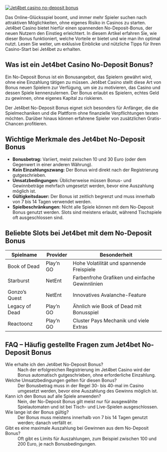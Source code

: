 [![Jet4bet casino no-deposit bonus](https://123-caf.pages.dev/gitsignup.png)](https://vrmoo.ru/Bt82HjjY)

<p>Das Online-Glücksspiel boomt, und immer mehr Spieler suchen nach attraktiven Möglichkeiten, ohne eigenes Risiko in Casinos zu starten. Jet4bet Casino bietet hierfür einen spannenden No-Deposit-Bonus, der neuen Nutzern den Einstieg erleichtert. In diesem Artikel erfahren Sie, wie dieser Bonus funktioniert, welche Vorteile er bietet und wie man ihn optimal nutzt. Lesen Sie weiter, um exklusive Einblicke und nützliche Tipps für Ihren Casino-Start bei Jet4bet zu erhalten.</p>  <h2>Was ist ein Jet4bet Casino No-Deposit Bonus?</h2> <p>Ein No-Deposit Bonus ist ein Bonusangebot, das Spielern gewährt wird, ohne eine Einzahlung tätigen zu müssen. Jet4bet Casino stellt diese Art von Bonus neuen Spielern zur Verfügung, um sie zu motivieren, das Casino und dessen Spiele kennenzulernen. Der Bonus erlaubt es Spielern, echtes Geld zu gewinnen, ohne eigenes Kapital zu riskieren.</p> <p>Der Jet4bet No-Deposit Bonus eignet sich besonders für Anfänger, die die Spielmechaniken und die Plattform ohne finanzielle Verpflichtungen testen möchten. Darüber hinaus können erfahrene Spieler von zusätzlichen Gratis-Chancen profitieren.</p>  <h2>Wichtige Merkmale des Jet4bet No-Deposit Bonus</h2> <ul> <li><strong>Bonusbetrag:</strong> Variiert, meist zwischen 10 und 30 Euro (oder dem Gegenwert in einer anderen Währung).</li> <li><strong>Kein Einzahlungszwang:</strong> Der Bonus wird direkt nach der Registrierung gutgeschrieben.</li> <li><strong>Umsatzbedingungen:</strong> Üblicherweise müssen Bonus- und Gewinnbeträge mehrfach umgesetzt werden, bevor eine Auszahlung möglich ist.</li> <li><strong>Gültigkeitsdauer:</strong> Der Bonus ist zeitlich begrenzt und muss innerhalb von 7 bis 14 Tagen verwendet werden.</li> <li><strong>Spielbeschränkungen:</strong> Nicht alle Spiele können mit dem No-Deposit Bonus genutzt werden. Slots sind meistens erlaubt, während Tischspiele oft ausgeschlossen sind.</li> </ul>  <h2>Beliebte Slots bei Jet4bet mit dem No-Deposit Bonus</h2> <table> <thead> <tr> <th>Spielname</th> <th>Provider</th> <th>Besonderheit</th> </tr> </thead> <tbody> <tr> <td>Book of Dead</td> <td>Play’n GO</td> <td>Hohe Volatilität und spannende Freispiele</td> </tr> <tr> <td>Starburst</td> <td>NetEnt</td> <td>Farbenfrohe Grafiken und einfache Gewinnlinien</td> </tr> <tr> <td>Gonzo’s Quest</td> <td>NetEnt</td> <td>Innovatives Avalanche-Feature</td> </tr> <tr> <td>Legacy of Dead</td> <td>Play’n GO</td> <td>Ähnlich wie Book of Dead mit Bonusspiel</td> </tr> <tr> <td>Reactoonz</td> <td>Play’n GO</td> <td>Cluster Pays Mechanik und viele Extras</td> </tr> </tbody> </table>  <h2>FAQ – Häufig gestellte Fragen zum Jet4bet No-Deposit Bonus</h2> <dl> <dt>Wie erhalte ich den Jet4bet No-Deposit Bonus?</dt> <dd>Nach der erfolgreichen Registrierung im Jet4bet Casino wird der Bonus automatisch gutgeschrieben, ohne erforderliche Einzahlung.</dd>  <dt>Welche Umsatzbedingungen gelten für diesen Bonus?</dt> <dd>Der Bonusbetrag muss in der Regel 30- bis 40-mal im Casino umgesetzt werden, bevor eine Auszahlung des Gewinns möglich ist.</dd>  <dt>Kann ich den Bonus auf alle Spiele anwenden?</dt> <dd>Nein, der No-Deposit Bonus gilt meist nur für ausgewählte Spielautomaten und ist bei Tisch- und Live-Spielen ausgeschlossen.</dd>  <dt>Wie lange ist der Bonus gültig?</dt> <dd>Der Bonus muss meistens innerhalb von 7 bis 14 Tagen genutzt werden; danach verfällt er.</dd>  <dt>Gibt es eine maximale Auszahlung bei Gewinnen aus dem No-Deposit Bonus?</dt> <dd>Oft gibt es Limits für Auszahlungen, zum Beispiel zwischen 100 und 200 Euro, je nach Bonusbedingungen.</dd> </dl>